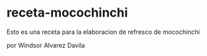 # receta-mocochinchi
Esto es una receta para la elaboracion de refresco de mocochinchi

por Windsor Alvarez Davila
